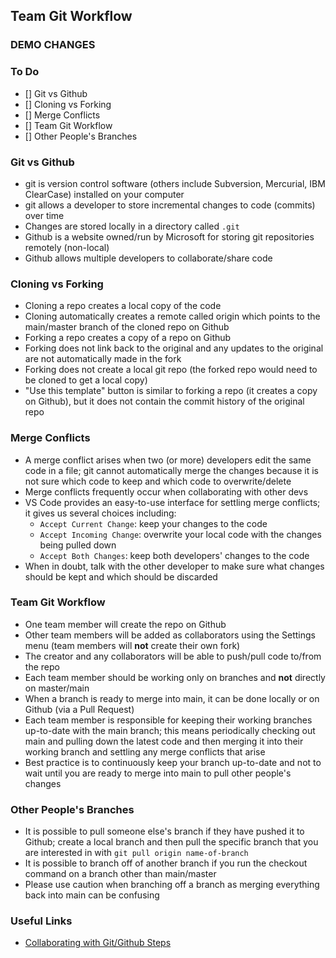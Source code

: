 ## Team Git Workflow

### DEMO CHANGES

### To Do
- [] Git vs Github
- [] Cloning vs Forking
- [] Merge Conflicts
- [] Team Git Workflow
- [] Other People's Branches

### Git vs Github
* git is version control software (others include Subversion, Mercurial, IBM ClearCase) installed on your computer
* git allows a developer to store incremental changes to code (commits) over time
* Changes are stored locally in a directory called `.git`
* Github is a website owned/run by Microsoft for storing git repositories remotely (non-local)
* Github allows multiple developers to collaborate/share code

### Cloning vs Forking
* Cloning a repo creates a local copy of the code
* Cloning automatically creates a remote called origin which points to the main/master branch of the cloned repo on Github
* Forking a repo creates a copy of a repo on Github
* Forking does not link back to the original and any updates to the original are not automatically made in the fork
* Forking does not create a local git repo (the forked repo would need to be cloned to get a local copy)
* "Use this template" button is similar to forking a repo (it creates a copy on Github), but it does not contain the commit history of the original repo

### Merge Conflicts
* A merge conflict arises when two (or more) developers edit the same code in a file; git cannot automatically merge the changes because it is not sure which code to keep and which code to overwrite/delete
* Merge conflicts frequently occur when collaborating with other devs
* VS Code provides an easy-to-use interface for settling merge conflicts; it gives us several choices including:
  * `Accept Current Change`: keep your changes to the code
  * `Accept Incoming Change`: overwrite your local code with the changes being pulled down
  * `Accept Both Changes`: keep both developers' changes to the code
* When in doubt, talk with the other developer to make sure what changes should be kept and which should be discarded

### Team Git Workflow
* One team member will create the repo on Github
* Other team members will be added as collaborators using the Settings menu (team members will **not** create their own fork)
* The creator and any collaborators will be able to push/pull code to/from the repo
* Each team member should be working only on branches and **not** directly on master/main
* When a branch is ready to merge into main, it can be done locally or on Github (via a Pull Request)
* Each team member is responsible for keeping their working branches up-to-date with the main branch; this means periodically checking out main and pulling down the latest code and then merging it into their working branch and settling any merge conflicts that arise
* Best practice is to continuously keep your branch up-to-date and not to wait until you are ready to merge into main to pull other people's changes

### Other People's Branches
* It is possible to pull someone else's branch if they have pushed it to Github; create a local branch and then pull the specific branch that you are interested in with `git pull origin name-of-branch`
* It is possible to branch off of another branch if you run the checkout command on a branch other than main/master
* Please use caution when branching off a branch as merging everything back into main can be confusing

### Useful Links
* [Collaborating with Git/Github Steps](https://gist.github.com/andydlindsay/c0dd09a93d603b64a6fec7addd3a92e5)
